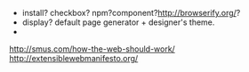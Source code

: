 * install? checkbox? npm?component?http://browserify.org/?
* display? default page generator + designer's theme.
* 
http://smus.com/how-the-web-should-work/
http://extensiblewebmanifesto.org/
